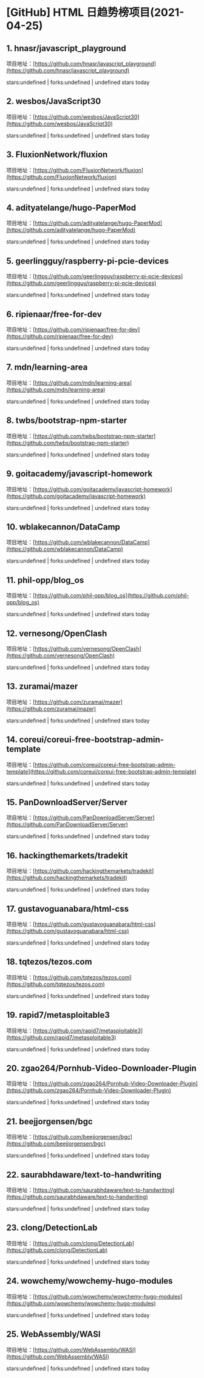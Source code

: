# [GitHub] HTML 日趋势榜项目(2021-04-25)

## 1. hnasr/javascript_playground 

项目地址：[https://github.com/hnasr/javascript_playground](https://github.com/hnasr/javascript_playground)

stars:undefined | forks:undefined | undefined stars today 



## 2. wesbos/JavaScript30 

项目地址：[https://github.com/wesbos/JavaScript30](https://github.com/wesbos/JavaScript30)

stars:undefined | forks:undefined | undefined stars today 



## 3. FluxionNetwork/fluxion 

项目地址：[https://github.com/FluxionNetwork/fluxion](https://github.com/FluxionNetwork/fluxion)

stars:undefined | forks:undefined | undefined stars today 



## 4. adityatelange/hugo-PaperMod 

项目地址：[https://github.com/adityatelange/hugo-PaperMod](https://github.com/adityatelange/hugo-PaperMod)

stars:undefined | forks:undefined | undefined stars today 



## 5. geerlingguy/raspberry-pi-pcie-devices 

项目地址：[https://github.com/geerlingguy/raspberry-pi-pcie-devices](https://github.com/geerlingguy/raspberry-pi-pcie-devices)

stars:undefined | forks:undefined | undefined stars today 



## 6. ripienaar/free-for-dev 

项目地址：[https://github.com/ripienaar/free-for-dev](https://github.com/ripienaar/free-for-dev)

stars:undefined | forks:undefined | undefined stars today 



## 7. mdn/learning-area 

项目地址：[https://github.com/mdn/learning-area](https://github.com/mdn/learning-area)

stars:undefined | forks:undefined | undefined stars today 



## 8. twbs/bootstrap-npm-starter 

项目地址：[https://github.com/twbs/bootstrap-npm-starter](https://github.com/twbs/bootstrap-npm-starter)

stars:undefined | forks:undefined | undefined stars today 



## 9. goitacademy/javascript-homework 

项目地址：[https://github.com/goitacademy/javascript-homework](https://github.com/goitacademy/javascript-homework)

stars:undefined | forks:undefined | undefined stars today 



## 10. wblakecannon/DataCamp 

项目地址：[https://github.com/wblakecannon/DataCamp](https://github.com/wblakecannon/DataCamp)

stars:undefined | forks:undefined | undefined stars today 



## 11. phil-opp/blog_os 

项目地址：[https://github.com/phil-opp/blog_os](https://github.com/phil-opp/blog_os)

stars:undefined | forks:undefined | undefined stars today 



## 12. vernesong/OpenClash 

项目地址：[https://github.com/vernesong/OpenClash](https://github.com/vernesong/OpenClash)

stars:undefined | forks:undefined | undefined stars today 



## 13. zuramai/mazer 

项目地址：[https://github.com/zuramai/mazer](https://github.com/zuramai/mazer)

stars:undefined | forks:undefined | undefined stars today 



## 14. coreui/coreui-free-bootstrap-admin-template 

项目地址：[https://github.com/coreui/coreui-free-bootstrap-admin-template](https://github.com/coreui/coreui-free-bootstrap-admin-template)

stars:undefined | forks:undefined | undefined stars today 



## 15. PanDownloadServer/Server 

项目地址：[https://github.com/PanDownloadServer/Server](https://github.com/PanDownloadServer/Server)

stars:undefined | forks:undefined | undefined stars today 



## 16. hackingthemarkets/tradekit 

项目地址：[https://github.com/hackingthemarkets/tradekit](https://github.com/hackingthemarkets/tradekit)

stars:undefined | forks:undefined | undefined stars today 



## 17. gustavoguanabara/html-css 

项目地址：[https://github.com/gustavoguanabara/html-css](https://github.com/gustavoguanabara/html-css)

stars:undefined | forks:undefined | undefined stars today 



## 18. tqtezos/tezos.com 

项目地址：[https://github.com/tqtezos/tezos.com](https://github.com/tqtezos/tezos.com)

stars:undefined | forks:undefined | undefined stars today 



## 19. rapid7/metasploitable3 

项目地址：[https://github.com/rapid7/metasploitable3](https://github.com/rapid7/metasploitable3)

stars:undefined | forks:undefined | undefined stars today 



## 20. zgao264/Pornhub-Video-Downloader-Plugin 

项目地址：[https://github.com/zgao264/Pornhub-Video-Downloader-Plugin](https://github.com/zgao264/Pornhub-Video-Downloader-Plugin)

stars:undefined | forks:undefined | undefined stars today 



## 21. beejjorgensen/bgc 

项目地址：[https://github.com/beejjorgensen/bgc](https://github.com/beejjorgensen/bgc)

stars:undefined | forks:undefined | undefined stars today 



## 22. saurabhdaware/text-to-handwriting 

项目地址：[https://github.com/saurabhdaware/text-to-handwriting](https://github.com/saurabhdaware/text-to-handwriting)

stars:undefined | forks:undefined | undefined stars today 



## 23. clong/DetectionLab 

项目地址：[https://github.com/clong/DetectionLab](https://github.com/clong/DetectionLab)

stars:undefined | forks:undefined | undefined stars today 



## 24. wowchemy/wowchemy-hugo-modules 

项目地址：[https://github.com/wowchemy/wowchemy-hugo-modules](https://github.com/wowchemy/wowchemy-hugo-modules)

stars:undefined | forks:undefined | undefined stars today 



## 25. WebAssembly/WASI 

项目地址：[https://github.com/WebAssembly/WASI](https://github.com/WebAssembly/WASI)

stars:undefined | forks:undefined | undefined stars today 



